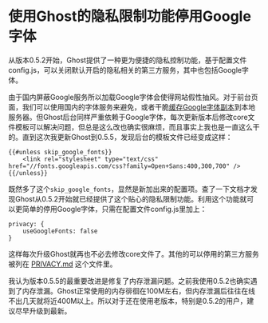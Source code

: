 # 使用Ghost的隐私限制功能停用Google字体

从版本0.5.2开始，Ghost提供了一种更为便捷的隐私控制功能，基于配置文件config.js，可以关闭默认开启的隐私相关的第三方服务，其中也包括Google字体。

由于国内屏蔽Google服务所以加载Google字体会使得网站假性抽风。对于前台页面，我们可以使用国内的字体服务来避免，或者干脆[缓存Google字体副本](http://swordair.com/cache-google-font-locally/)到本地服务器。但Ghost后台同样严重依赖于Google字体，每次更新版本后修改core文件模板可以解决问题，但总是这么改也确实很麻烦，而且事实上我也是一直这么干的。直到这次我更新Ghost到0.5.5，发现后台的模板文件已经变成这样：
```
{{#unless skip_google_fonts}}
    <link rel="stylesheet" type="text/css" href="//fonts.googleapis.com/css?family=Open+Sans:400,300,700" />
{{/unless}}
```
既然多了这个`skip_google_fonts`，显然是新加出来的配置项。查了一下文档才发现Ghost从0.5.2开始就已经提供了这个贴心的隐私限制功能。利用这个功能就可以更简单的停用Google字体，只需在配置文件config.js里加上：
```
privacy: {
	useGoogleFonts: false
}
```
这样每次升级Ghost就再也不必去修改core文件了。其他的可以停用的第三方服务被列在 [PRIVACY.md](https://github.com/TryGhost/Ghost/blob/master/PRIVACY.md) 这个文件里。

我认为版本0.5.5的最重要改进是修复了内存泄漏问题。之前我使用0.5.2也确实遇到了内存泄漏。Ghost正常使用的内存徘徊在100M左右，但内存泄漏后往往在线不出几天就将近400M以上。所以对于还在使用老版本，特别是0.5.2的用户，建议尽早升级到最新。